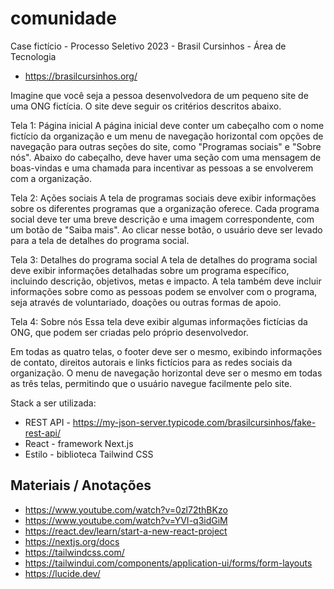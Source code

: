 # comunidade

Case fictício - Processo Seletivo 2023 - Brasil Cursinhos - Área de Tecnologia

- https://brasilcursinhos.org/

Imagine que você seja a pessoa desenvolvedora de um pequeno site de uma ONG fictícia. O site deve seguir os critérios descritos abaixo.

Tela 1: Página inicial
A página inicial deve conter um cabeçalho com o nome fictício da organização e um menu de navegação horizontal com opções de navegação para outras seções do site, como "Programas sociais" e "Sobre nós". Abaixo do cabeçalho, deve haver uma seção com uma mensagem de boas-vindas e uma chamada para incentivar as pessoas a se envolverem com a organização.

Tela 2: Ações sociais
A tela de programas sociais deve exibir informações sobre os diferentes programas que a organização oferece. Cada programa social deve ter uma breve descrição e uma imagem correspondente, com um botão de "Saiba mais". Ao clicar nesse botão, o usuário deve ser levado para a tela de detalhes do programa social.

Tela 3: Detalhes do programa social
A tela de detalhes do programa social deve exibir informações detalhadas sobre um programa específico, incluindo descrição, objetivos, metas e impacto. A tela também deve incluir informações sobre como as pessoas podem se envolver com o programa, seja através de voluntariado, doações ou outras formas de apoio.

Tela 4: Sobre nós
Essa tela deve exibir algumas informações fictícias da ONG, que podem ser criadas pelo próprio desenvolvedor.

Em todas as quatro telas, o footer deve ser o mesmo, exibindo informações de contato, direitos autorais e links fictícios para as redes sociais da organização.  O menu de navegação horizontal deve ser o mesmo em todas as três telas, permitindo que o usuário navegue facilmente pelo site.

Stack a ser utilizada:
- REST API - https://my-json-server.typicode.com/brasilcursinhos/fake-rest-api/
- React - framework Next.js
- Estilo - biblioteca Tailwind CSS

## Materiais / Anotações
- https://www.youtube.com/watch?v=0zl72thBKzo
- https://www.youtube.com/watch?v=YVI-q3idGiM
- https://react.dev/learn/start-a-new-react-project
- https://nextjs.org/docs
- https://tailwindcss.com/
- https://tailwindui.com/components/application-ui/forms/form-layouts
- https://lucide.dev/
